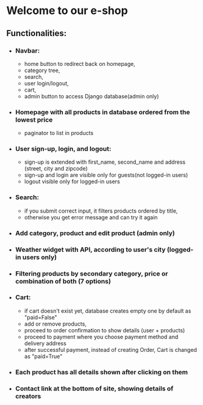 # Welcome to our e-shop

## Functionalities: ##

- ### Navbar:
     - home button to redirect back on homepage,
     - category tree,
     - search,
     - user login/logout,
     - cart,
     - admin button to access Django database(admin only)
- ### Homepage with all products in database ordered from the lowest price
   - paginator to list in products
- ###  User sign-up, login, and logout:
  - sign-up is extended with first_name, second_name and address (street, city and zipcode)
  - sign-up and login are visible only for guests(not logged-in users)
  - logout visible only for logged-in users
- ###  Search:
  - if you submit correct input, it filters products ordered by title,
  - otherwise you get error message and can try it again
- ###  Add category, product and edit product (admin only)
- ###  Weather widget with API, according to user's city (logged-in users only)
- ###  Filtering products by secondary category, price or combination of both (7 options)
- ###  Cart:
  - if cart doesn't exist yet, database creates empty one by default as "paid=False"
  - add or remove products,
  - proceed to order confirmation to show details (user + products)
  - proceed to payment where you choose payment method and delivery address
  - after successful payment, instead of creating Order, Cart is changed as "paid=True"
- ###  Each product has all details shown after clicking on them
- ### Contact link at the bottom of site, showing details of creators

 
